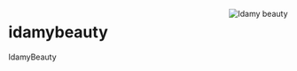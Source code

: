 [<img align="right" alt="Idamy beauty" src="https://s3.eu-west-2.amazonaws.com/idamybeauty.com/img/Idamy-logo-loader.png">](https://idamybeauty.com/)

# idamybeauty
IdamyBeauty

